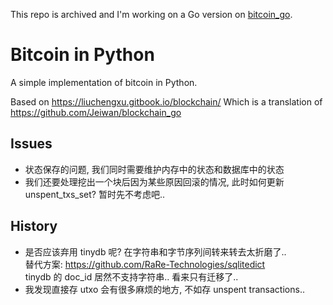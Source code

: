 This repo is archived and I'm working on a Go version on [bitcoin_go](https://github.com/cjc7373/bitcoin_go).

# Bitcoin in Python
A simple implementation of bitcoin in Python.

Based on https://liuchengxu.gitbook.io/blockchain/
Which is a translation of https://github.com/Jeiwan/blockchain_go

## Issues
- 状态保存的问题, 我们同时需要维护内存中的状态和数据库中的状态
- 我们还要处理挖出一个块后因为某些原因回滚的情况, 此时如何更新 unspent_txs_set? 暂时先不考虑吧..

## History
- 是否应该弃用 tinydb 呢? 在字符串和字节序列间转来转去太折磨了..  
  替代方案: https://github.com/RaRe-Technologies/sqlitedict  
  tinydb 的 doc_id 居然不支持字符串.. 看来只有迁移了..
- 我发现直接存 utxo 会有很多麻烦的地方, 不如存 unspent transactions..